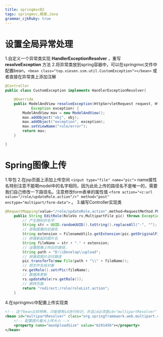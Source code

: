 ```yaml
---
title: springmvc02
tags: springmvc,框架,Java
grammar_cjkRuby: true
---
```


# 设置全局异常处理

1.自定义一个异常类实现 **HandlerExceptionResolver** ，重写 **resolveException** 方法
2.将异常类放到spring容器中，可以在springmvc文件中配置bean，`<bean class="top.xiesen.ssm.util.CustomException"></bean>` 或者直接在异常类上添加注解

``` java
@Controller
public class CustomException implements HandlerExceptionResolver{

	@Override
	public ModelAndView resolveException(HttpServletRequest request, HttpServletResponse response, Object obj,
			Exception exception) {
		ModelAndView mav = new ModelAndView();
		mav.addObject("obj", obj);
		mav.addObject("exception", exception);
		mav.setViewName("role/error");
		return mav;
	}

}

```

# Spring图像上传

1.导包
2.在jsp页面上添加上传空间 `<input type="file" name="pic">` name属性名特别注意不能喝model中的名字相同，因为此处上传的路径名不是唯一的，需要我们自己修改一下路径名。注意修改form表单的属性值 `<form action="<c:url value="/role/updateRole.action"/>" method="post" enctype="multipart/form-data">` 。
3.编写Controller实现类

``` java
@RequestMapping(value="/role/updateRole.action",method=RequestMethod.POST)
	public String EditRole(RoleVo rv,MultipartFile pic) throws Exception{
		// 产生随机的名字
		String str = UUID.randomUUID().toString().replaceAll("-", "");
		// 获取图像的后缀名
		String extension = FilenameUtils.getExtension(pic.getOriginalFilename());
		// 拼接新起的图片名
		String fileName = str + "." + extension;
		// 设置图像上传后的路径，
		String path = "D:\\Develop\\upload";
		// 拼接成图片访问路径
		pic.transferTo(new File(path + "\\" + fileName));
		// 把文件名给对象
		rv.getRole().setrPic(fileName);
		// 数据库更新
		rs.updateRole(rv.getRole());
		// 跳转页面
		return "redirect:/role/roleList.action";
	}
```

4.在springmvc中配置上传实现类

``` xml
<!-- 这个bean比较特殊，只能使用id进行标识，并且id必须是id="multipartResolver" -->
<bean id="multipartResolver" class="org.springframework.web.multipart.commons.CommonsMultipartResolver">
	<!-- 配置图片最大上传大小 -->
	<property name="maxUploadSize" value="6291456"></property>
</bean>
```
